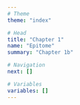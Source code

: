 ```yaml
---
# Theme
theme: "index"

# Head
title: "Chapter 1"
name: "Epitome"
summary: "Chapter 1b"

# Navigation
next: []

# Variables
variables: []
---
```


